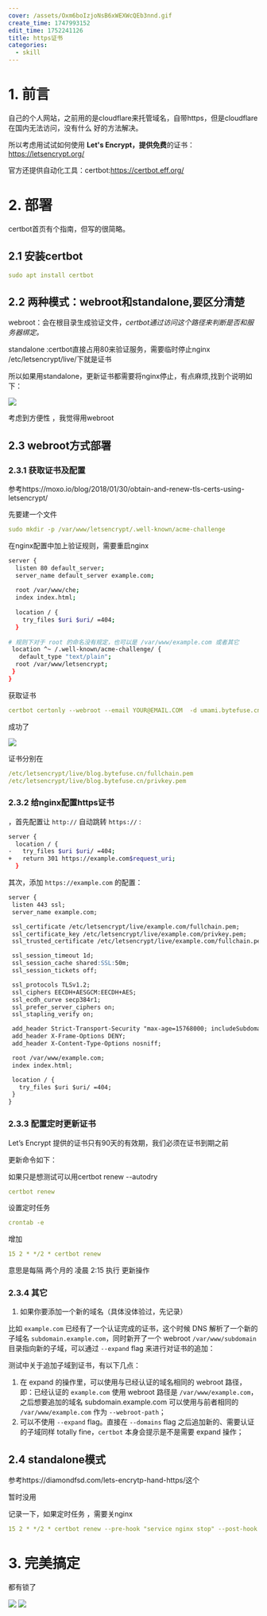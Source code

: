 ```yaml
---
cover: /assets/Oxm6boIzjoNsB6xWEXWcQEb3nnd.gif
create_time: 1747993152
edit_time: 1752241126
title: https证书
categories:
  - skill
---
```



# 1. 前言

自己的个人网站，之前用的是cloudflare来托管域名，自带https，但是cloudflare在国内无法访问，没有什么 好的方法解决。

所以考虑用试试如何使用 **Let's Encrypt，提供免费**的证书：https://letsencrypt.org/

官方还提供自动化工具：certbot:https://certbot.eff.org/

# 2. 部署

certbot首页有个指南，但写的很简略。

## 2.1 安装certbot

```yaml
sudo apt install certbot
```

## 2.2 两种模式：webroot和standalone,要区分清楚

webroot：会在根目录生成验证文件，_certbot通过访问这个路径来判断是否和服务器绑定。_

standalone :certbot直接占用80来验证服务，需要临时停止nginx  /etc/letsencrypt/live/下就是证书

所以如果用standalone，更新证书都需要将nginx停止，有点麻烦,找到个说明如下：

<img src="/assets/JuSwbTUVqo8vyrxnmP5czXzKnxd.png" src-width="773" class="markdown-img m-auto" src-height="215" align="center"/>

 考虑到方便性 ，我觉得用webroot

## 2.3  webroot方式部署

### 2.3.1 获取证书及配置

参考https://moxo.io/blog/2018/01/30/obtain-and-renew-tls-certs-using-letsencrypt/

先要建一个文件

```yaml
sudo mkdir -p /var/www/letsencrypt/.well-known/acme-challenge
```

在nginx配置中加上验证规则，需要重启nginx

```bash
server {
  listen 80 default_server;
  server_name default_server example.com;
  
  root /var/www/che;
  index index.html;
  
  location / {
    try_files $uri $uri/ =404;   
  }
 
# 规则下对于 root 的命名没有规定，也可以是 /var/www/example.com 或者其它
 location ^~ /.well-known/acme-challenge/ {
   default_type "text/plain";
  root /var/www/letsencrypt;
 }
}
```

获取证书

```yaml
certbot certonly --webroot --email YOUR@EMAIL.COM  -d umami.bytefuse.cn -d blog.bytefuse.cn --webroot-path /var/www/letsencrypt/
```

成功了

<img src="/assets/LI2zbiCqwoKYzKxmXZtc0Pd9nmd.png" src-width="740" class="markdown-img m-auto" src-height="242" align="center"/>

证书分别在

```yaml
/etc/letsencrypt/live/blog.bytefuse.cn/fullchain.pem
/etc/letsencrypt/live/blog.bytefuse.cn/privkey.pem
```

### 2.3.2 给nginx配置https证书

，首先配置让  `http://` 自动跳转 `https://` :

```bash
server {
  location / {
-   try_files $uri $uri/ =404;
+   return 301 https://example.com$request_uri;
  }
```

其次，添加 `https://example.com` 的配置：

```md
server {
 listen 443 ssl; 
 server_name example.com;

 ssl_certificate /etc/letsencrypt/live/example.com/fullchain.pem;
 ssl_certificate_key /etc/letsencrypt/live/example.com/privkey.pem;
 ssl_trusted_certificate /etc/letsencrypt/live/example.com/fullchain.pem;

 ssl_session_timeout 1d;
 ssl_session_cache shared:SSL:50m;
 ssl_session_tickets off;

 ssl_protocols TLSv1.2;
 ssl_ciphers EECDH+AESGCM:EECDH+AES;
 ssl_ecdh_curve secp384r1;
 ssl_prefer_server_ciphers on;
 ssl_stapling_verify on;

 add_header Strict-Transport-Security "max-age=15768000; includeSubdomains; preload";
 add_header X-Frame-Options DENY;
 add_header X-Content-Type-Options nosniff;

 root /var/www/example.com;
 index index.html;

 location / {
   try_files $uri $uri/ =404;
 }
}
```

### 2.3.3 配置定时更新证书

Let’s Encrypt 提供的证书只有90天的有效期，我们必须在证书到期之前

更新命令如下：

如果只是想测试可以用certbot renew --autodry

```yaml
certbot renew
```

设置定时任务

```yaml
crontab -e
```

增加

```yaml
15 2 * */2 * certbot renew
```

意思是每隔 两个月的 凌晨 2:15 执行 更新操作

### 2.3.4 其它

1. 如果你要添加一个新的域名（具体没体验过，先记录）

比如 `example.com` 已经有了一个认证完成的证书，这个时候 DNS 解析了一个新的子域名 `subdomain.example.com`，同时新开了一个 webroot `/var/www/subdomain` 目录指向新的子域，可以通过 `--expand` flag 来进行对证书的追加：

测试中关于追加子域到证书，有以下几点：

1. 在 expand 的操作里，可以使用与已经认证的域名相同的 webroot 路径，即：已经认证的 `example.com` 使用 webroot 路径是 `/var/www/example.com`，之后想要追加的域名 subdomain.example.com 可以使用与前者相同的 `/var/www/example.com` 作为 `--webroot-path`；
2. 可以不使用 `--expand` flag。直接在 `--domains` flag 之后追加新的、需要认证的子域同样 totally fine，`certbot` 本身会提示是不是需要 expand 操作；

## 2.4 standalone模式

参考https://diamondfsd.com/lets-encrytp-hand-https/这个

暂时没用

记录一下，如果定时任务 ，需要关nginx

```yaml
15 2 * */2 * certbot renew --pre-hook "service nginx stop" --post-hook "service nginx start"
```

# 3. 完美搞定

都有锁了

<img src="/assets/OeXdbBCAmoEy00xDOAdcMuhln1e.png" src-width="1044" class="markdown-img m-auto" src-height="46" align="center"/>

<img src="/assets/QoR4bRFPCo6313x19fOchPv6nfd.png" src-width="363" class="markdown-img m-auto" src-height="37" align="center"/>

